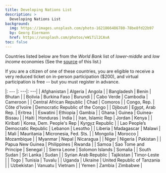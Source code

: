 ```yaml
---
title: Developing Nations List
description: >
  Developing Nations List
background:
  img: https://images.unsplash.com/photo-1621866486780-78be8fd22b97
  by: Georg Eiermann
  href: https://unsplash.com/photos/eWiTil2CAvA 
toc: false
---
```


Countries listed below are from the *World Bank* list of _lower-middle_ and _low income_ economies (See the 
[source](https://datahelpdesk.worldbank.org/knowledgebase/articles/906519-world-bank-country-and-lending-groups) of this list.)  

If you are a citizen of one of these countries, you are eligible to receive a very reduced ticket on in-person participation ($200), and virtual participation is 
free -- but you must register in advance.

|: --- |: ---|: ---|
| Afghanistan | Algeria | Angola | 
| Bangladesh | Benin | Bhutan | 
| Bolivia | Burkina Faso | Burundi | 
| Cabo Verde | Cambodia | Cameroon | 
| Central African Republic | Chad | Comoros | 
| Congo, Rep. | Côte d'Ivoire | Democratic Republic of the Congo | 
| Djibouti | Egypt, Arab Rep. | Eritrea | 
| Eswatini | Ethiopia | Gambia | 
| Ghana | Guinea | Guinea-Bissau | 
| Haiti | Honduras | India | 
| Iran, Islamic Rep | Jordan | Kenya | 
| Kiribati | Korea, Dem. People's Rep | Kyrgyz Republic | 
| Lao People’s Democratic Republic | Lebanon | Lesotho | 
| Liberia | Madagascar | Malawi | 
| Mali | Mauritania | Micronesia, Fed. Sts. | 
| Mongolia | Morocco | Mozambique | 
| Myanmar | Nepal | Nicaragua | 
| Niger | Nigeria | Pakistan | 
| Papua New Guinea | Philippines | Rwanda | 
| Samoa | Sao Tome and Principe | Senegal | 
| Sierra Leone | Solomon Islands | Somalia | 
| South Sudan | Sri Lanka | Sudan | 
| Syrian Arab Republic | Tajikistan | Timor-Leste | 
| Togo | Tunisia | Tuvalu | 
| Uganda | Ukraine | United Republic of Tanzania | 
| Uzbekistan | Vanuatu | Vietnam | 
| Yemen | Zambia | Zimbabwe |
